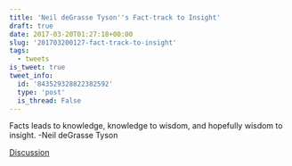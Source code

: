 ```yaml
---
title: 'Neil deGrasse Tyson''s Fact-track to Insight'
draft: true
date: 2017-03-20T01:27:18+00:00
slug: '201703200127-fact-track-to-insight'
tags:
  - tweets
is_tweet: true
tweet_info:
  id: '843529328822382592'
  type: 'post'
  is_thread: False
---
```




Facts leads to knowledge, knowledge to wisdom, and hopefully wisdom to insight. -Neil deGrasse Tyson

[Discussion](https://x.com/sytelus/status/843529328822382592)
